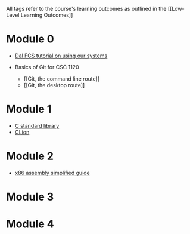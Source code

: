 All tags refer to the course's learning outcomes as outlined in the [[Low-Level Learning Outcomes]]

# Module 0 
* [Dal FCS tutorial on using our systems](https://web.cs.dal.ca/~tt/ECMM601004/tutorials/CompAtDal/unix.html) 

* Basics of Git for CSC 1120
	* [[Git, the command line route]]
	* [[Git, the desktop route]]

# Module 1
* [C standard library](https://en.cppreference.com/w/c/header)
* [CLion](https://www.jetbrains.com/clion/)

# Module 2
- [x86 assembly simplified guide](https://www.cs.virginia.edu/~evans/cs216/guides/x86.html)

# Module 3


# Module 4